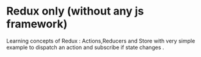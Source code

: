 # Redux only (without any js framework)
Learning concepts of Redux : Actions,Reducers and Store with very simple example  to dispatch an action and subscribe if state changes .
